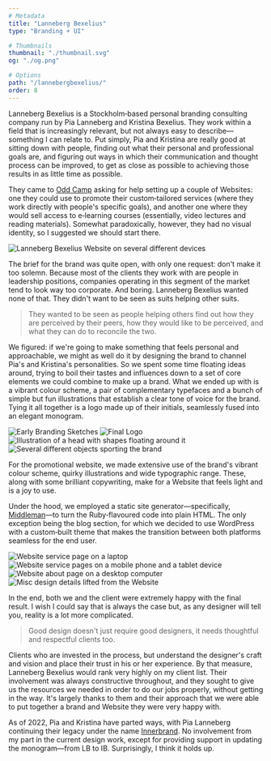 ```yaml
---
# Metadata
title: "Lanneberg Bexelius"
type: "Branding + UI"

# Thumbnails
thumbnail: "./thumbnail.svg"
og: "./og.png"

# Options
path: "/lannebergbexelius/"
order: 8
---
```


<article role="article">

Lanneberg Bexelius is a Stockholm‑based personal branding consulting company run by Pia Lanneberg and Kristina Bexelius. They work within a field that is increasingly relevant, but not always easy to describe—something I can relate to. Put simply, Pia and Kristina are really good at sitting down with people, finding out what their personal and professional goals are, and figuring out ways in which their communication and thought process can be improved, to get as close as possible to achieving those results in as little time as possible.

They came to [Odd Camp](https://www.odd.camp/) asking for help setting up a couple of Websites: one they could use to promote their custom‑tailored services (where they work directly with people's specific goals), and another one where they would sell access to e‑learning courses (essentially, video lectures and reading materials). Somewhat paradoxically, however, they had no visual identity, so I suggested we should start there.

</article>

![Lanneberg Bexelius Website on several different devices](images/landing_devices@2x.png)

<article role="article">

The brief for the brand was quite open, with only one request: don't make it too solemn. Because most of the clients they work with are people in leadership positions, companies operating in this segment of the market tend to look way too corporate. And boring. Lanneberg Bexelius wanted none of that. They didn't want to be seen as suits helping other suits.

> They wanted to be seen as people helping others find out how they are perceived by their peers, how they would like to be perceived, and what they can do to reconcile the two.

We figured: if we're going to make something that feels personal and approachable, we might as well do it by designing the brand to channel Pia's and Kristina's personalities. So we spent some time floating ideas around, trying to boil their tastes and influences down to a set of core elements we could combine to make up a brand. What we ended up with is a vibrant colour scheme, a pair of complementary typefaces and a bunch of simple but fun illustrations that establish a clear tone of voice for the brand. Tying it all together is a logo made up of their initials, seamlessly fused into an elegant monogram.

</article>

![Early Branding Sketches](images/brand_sketches@2x.png)
![Final Logo](images/logos@2x.png)
![Illustration of a head with shapes floating around it](images/head@2x.png)
![Several different objects sporting the brand](images/brand_goods@2x.png)

<article role="article">

For the promotional website, we made extensive use of the brand's vibrant colour scheme, quirky illustrations and wide typographic range. These, along with some brilliant copywriting, make for a Website that feels light and is a joy to use.

Under the hood, we employed a static site generator—specifically, [Middleman](https://middlemanapp.com/)—to turn the Ruby‑flavoured code into plain HTML. The only exception being the blog section, for which we decided to use WordPress with a custom‑built theme that makes the transition between both platforms seamless for the end user.

</article>

![Website service page on a laptop](images/laptop@2x.png)
![Website service pages on a mobile phone and a tablet device](images/mobile@2x.png)
![Website about page on a desktop computer](images/imac@2x.png)
![Misc design details lifted from the Website](images/details@2x.png)

<article role="article">

In the end, both we and the client were extremely happy with the final result. I wish I could say that is always the case but, as any designer will tell you, reality is a lot more complicated.

> Good design doesn't just require good designers, it needs thoughtful and respectful clients too.

Clients who are invested in the process, but understand the designer's craft and vision and place their trust in his or her experience. By that measure, Lanneberg Bexelius would rank very highly on my client list. Their involvement was always constructive throughout, and they sought to give us the resources we needed in order to do our jobs properly, without getting in the way. It's largely thanks to them and their approach that we were able to put together a brand and Website they were very happy with.

As of 2022, Pia and Kristina have parted ways, with Pia Lanneberg continuing their legacy under the name [Innerbrand](https://www.innerbrand.se/). No involvement from my part in the current design work, except for providing support in updating the monogram—from LB to IB. Surprisingly, I think it holds up.

</article>